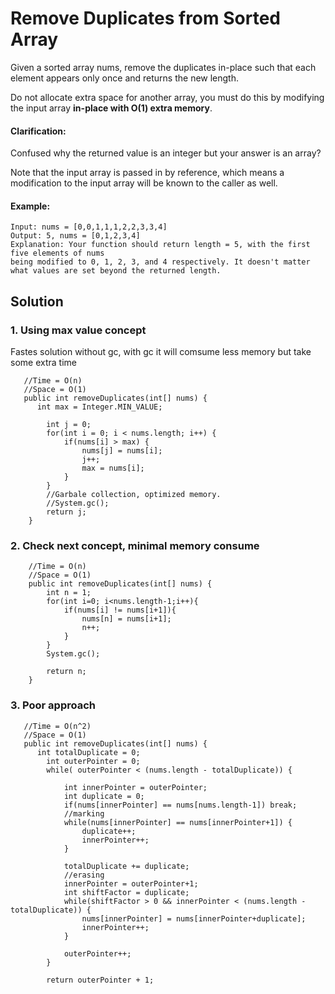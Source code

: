 # Remove Duplicates from Sorted Array

Given a sorted array nums, remove the duplicates in-place such that each element appears only once and returns the new length.

Do not allocate extra space for another array, you must do this by modifying the input array **in-place with O(1) extra memory**.

#### Clarification:

Confused why the returned value is an integer but your answer is an array?

Note that the input array is passed in by reference, which means a modification to the input array will be known to the caller as well.

#### Example:
```
Input: nums = [0,0,1,1,1,2,2,3,3,4]
Output: 5, nums = [0,1,2,3,4]
Explanation: Your function should return length = 5, with the first five elements of nums 
being modified to 0, 1, 2, 3, and 4 respectively. It doesn't matter what values are set beyond the returned length.
```

## Solution

### 1. Using max value concept
Fastes solution without gc, with gc it will comsume less memory but take some extra time 
```
   //Time = O(n)
   //Space = O(1)
   public int removeDuplicates(int[] nums) {
      int max = Integer.MIN_VALUE;
    	
    	int j = 0;
    	for(int i = 0; i < nums.length; i++) {
    		if(nums[i] > max) {
    			nums[j] = nums[i];
    			j++;
    			max = nums[i];
    		}
    	}
        //Garbale collection, optimized memory.
    	//System.gc();
    	return j;
    }
```

### 2. Check next concept, minimal memory consume 

```
    //Time = O(n)
    //Space = O(1)
    public int removeDuplicates(int[] nums) {
        int n = 1;
        for(int i=0; i<nums.length-1;i++){
            if(nums[i] != nums[i+1]){
                nums[n] = nums[i+1];
                n++;
            }
        }
        System.gc();
    	
    	return n;
    }
```
### 3. Poor approach
```
   //Time = O(n^2)
   //Space = O(1)
   public int removeDuplicates(int[] nums) {
      int totalDuplicate = 0;
    	int outerPointer = 0;
    	while( outerPointer < (nums.length - totalDuplicate)) {
    		
    		int innerPointer = outerPointer;
    		int duplicate = 0;
    		if(nums[innerPointer] == nums[nums.length-1]) break;
    		//marking
    		while(nums[innerPointer] == nums[innerPointer+1]) {
    			duplicate++;
    			innerPointer++;
    		}
    		
    		totalDuplicate += duplicate;
    		//erasing
    		innerPointer = outerPointer+1;
    		int shiftFactor = duplicate;
    		while(shiftFactor > 0 && innerPointer < (nums.length - totalDuplicate)) {
    			nums[innerPointer] = nums[innerPointer+duplicate];
    			innerPointer++;
    		}
    		
    		outerPointer++;
    	}
        
    	return outerPointer + 1;
```

